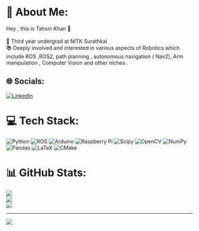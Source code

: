 
# 💫 About Me:
Hey , this is Tahsin Khan 👋<br><br>💼 Third year undergrad at NITK Surathkal <br>📚 Deeply involved and interested in various aspects of Robotics which <br>include ROS ,ROS2, path planning , autonomous navigation ( Nav2), Arm manipulation , Computer Vision and other niches .<br>


## 🌐 Socials:
[![LinkedIn](https://img.shields.io/badge/LinkedIn-%230077B5.svg?logo=linkedin&logoColor=white)](https://linkedin.com/in/tahsin-khan-/) 

# 💻 Tech Stack:
![Python](https://img.shields.io/badge/python-3670A0?style=for-the-badge&logo=python&logoColor=ffdd54) ![ROS](https://img.shields.io/badge/ros-%230A0FF9.svg?style=for-the-badge&logo=ros&logoColor=white) ![Arduino](https://img.shields.io/badge/-Arduino-00979D?style=for-the-badge&logo=Arduino&logoColor=white) ![Raspberry Pi](https://img.shields.io/badge/-RaspberryPi-C51A4A?style=for-the-badge&logo=Raspberry-Pi) ![Scipy](https://img.shields.io/badge/SciPy-%230C55A5.svg?style=for-the-badge&logo=scipy&logoColor=%white) ![OpenCV](https://img.shields.io/badge/opencv-%23white.svg?style=for-the-badge&logo=opencv&logoColor=white) ![NumPy](https://img.shields.io/badge/numpy-%23013243.svg?style=for-the-badge&logo=numpy&logoColor=white) ![Pandas](https://img.shields.io/badge/pandas-%23150458.svg?style=for-the-badge&logo=pandas&logoColor=white) ![LaTeX](https://img.shields.io/badge/latex-%23008080.svg?style=for-the-badge&logo=latex&logoColor=white) ![CMake](https://img.shields.io/badge/CMake-%23008FBA.svg?style=for-the-badge&logo=cmake&logoColor=white)
# 📊 GitHub Stats:
![](https://github-readme-stats.vercel.app/api?username=TahsinOP&theme=radical&hide_border=false&include_all_commits=false&count_private=false)<br/>
![](https://github-readme-streak-stats.herokuapp.com/?user=TahsinOP&theme=radical&hide_border=false)<br/>
![](https://github-readme-stats.vercel.app/api/top-langs/?username=TahsinOP&theme=radical&hide_border=false&include_all_commits=false&count_private=false&layout=compact)

---
[![](https://visitcount.itsvg.in/api?id=TahsinOP&icon=0&color=0)](https://visitcount.itsvg.in)

<!-- Proudly created with GPRM ( https://gprm.itsvg.in ) -->
